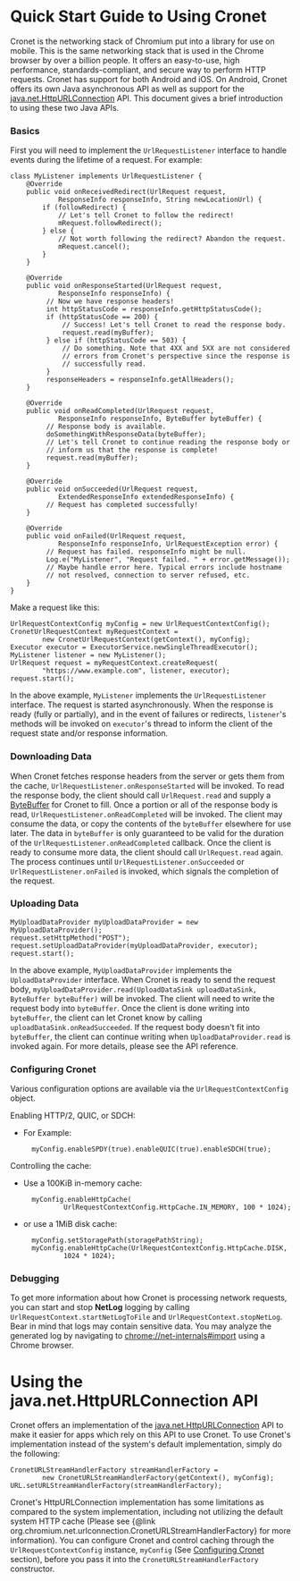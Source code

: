 # Quick Start Guide to Using Cronet
Cronet is the networking stack of Chromium put into a library for use on
mobile. This is the same networking stack that is used in the Chrome browser
by over a billion people. It offers an easy-to-use, high performance,
standards-compliant, and secure way to perform HTTP requests. Cronet has support
for both Android and iOS. On Android, Cronet offers its own Java asynchronous
API as well as support for the [java.net.HttpURLConnection] API.
This document gives a brief introduction to using these two Java APIs.

### Basics
First you will need to implement the `UrlRequestListener` interface to handle
events during the lifetime of a request. For example:

    class MyListener implements UrlRequestListener {
        @Override
        public void onReceivedRedirect(UrlRequest request,
                ResponseInfo responseInfo, String newLocationUrl) {
            if (followRedirect) {
                // Let's tell Cronet to follow the redirect!
                mRequest.followRedirect();
            } else {
                // Not worth following the redirect? Abandon the request.
                mRequest.cancel();
            }
        }

        @Override
        public void onResponseStarted(UrlRequest request,
                ResponseInfo responseInfo) {
             // Now we have response headers!
             int httpStatusCode = responseInfo.getHttpStatusCode();
             if (httpStatusCode == 200) {
                 // Success! Let's tell Cronet to read the response body.
                 request.read(myBuffer);
             } else if (httpStatusCode == 503) {
                 // Do something. Note that 4XX and 5XX are not considered
                 // errors from Cronet's perspective since the response is
                 // successfully read.
             }
             responseHeaders = responseInfo.getAllHeaders();
        }

        @Override
        public void onReadCompleted(UrlRequest request,
                ResponseInfo responseInfo, ByteBuffer byteBuffer) {
             // Response body is available.
             doSomethingWithResponseData(byteBuffer);
             // Let's tell Cronet to continue reading the response body or
             // inform us that the response is complete!
             request.read(myBuffer);
        }

        @Override
        public void onSucceeded(UrlRequest request,
                ExtendedResponseInfo extendedResponseInfo) {
             // Request has completed successfully!
        }

        @Override
        public void onFailed(UrlRequest request,
                ResponseInfo responseInfo, UrlRequestException error) {
             // Request has failed. responseInfo might be null.
             Log.e("MyListener", "Request failed. " + error.getMessage());
             // Maybe handle error here. Typical errors include hostname
             // not resolved, connection to server refused, etc.
        }
    }

Make a request like this:

    UrlRequestContextConfig myConfig = new UrlRequestContextConfig();
    CronetUrlRequestContext myRequestContext =
            new CronetUrlRequestContext(getContext(), myConfig);
    Executor executor = ExecutorService.newSingleThreadExecutor();
    MyListener listener = new MyListener();
    UrlRequest request = myRequestContext.createRequest(
            "https://www.example.com", listener, executor);
    request.start();

In the above example, `MyListener` implements the `UrlRequestListener`
interface. The request is started asynchronously. When the response is ready
(fully or partially), and in the event of failures or redirects,
`listener`'s methods will be invoked on `executor`'s thread to inform the
client of the request state and/or response information.

### Downloading Data
When Cronet fetches response headers from the server or gets them from the
cache, `UrlRequestListener.onResponseStarted` will be invoked. To read the
response body, the client should call `UrlRequest.read` and supply a
[ByteBuffer] for Cronet to fill. Once a portion or all of
the response body is read, `UrlRequestListener.onReadCompleted` will be invoked.
The client may consume the data, or copy the contents of the `byteBuffer`
elsewhere for use later. The data in `byteBuffer` is only guaranteed to be
valid for the duration of the `UrlRequestListener.onReadCompleted` callback.
Once the client is ready to consume more data, the client should call
`UrlRequest.read` again. The process continues until
`UrlRequestListener.onSucceeded` or `UrlRequestListener.onFailed` is invoked,
which signals the completion of the request.

### Uploading Data
    MyUploadDataProvider myUploadDataProvider = new MyUploadDataProvider();
    request.setHttpMethod("POST");
    request.setUploadDataProvider(myUploadDataProvider, executor);
    request.start();

In the above example, `MyUploadDataProvider` implements the
`UploadDataProvider` interface. When Cronet is ready to send the request body,
`myUploadDataProvider.read(UploadDataSink uploadDataSink,
ByteBuffer byteBuffer)` will be invoked. The client will need to write the
request body into `byteBuffer`. Once the client is done writing into
`byteBuffer`, the client can let Cronet know by calling
`uploadDataSink.onReadSucceeded`. If the request body doesn't fit into
`byteBuffer`, the client can continue writing when `UploadDataProvider.read` is
invoked again. For more details, please see the API reference.

### <a id=configuring-cronet></a> Configuring Cronet
Various configuration options are available via the `UrlRequestContextConfig`
object.

Enabling HTTP/2, QUIC, or SDCH:

- For Example:

        myConfig.enableSPDY(true).enableQUIC(true).enableSDCH(true);

Controlling the cache:

- Use a 100KiB in-memory cache:

        myConfig.enableHttpCache(
                UrlRequestContextConfig.HttpCache.IN_MEMORY, 100 * 1024);

- or use a 1MiB disk cache:

        myConfig.setStoragePath(storagePathString);
        myConfig.enableHttpCache(UrlRequestContextConfig.HttpCache.DISK,
                1024 * 1024);

### Debugging
To get more information about how Cronet is processing network
requests, you can start and stop **NetLog** logging by calling
`UrlRequestContext.startNetLogToFile` and `UrlRequestContext.stopNetLog`.
Bear in mind that logs may contain sensitive data. You may analyze the
generated log by navigating to [chrome://net-internals#import] using a
Chrome browser.

# Using the java.net.HttpURLConnection API
Cronet offers an implementation of the [java.net.HttpURLConnection] API to make
it easier for apps which rely on this API to use Cronet.
To use Cronet's implementation instead of the system's default implementation,
simply do the following:

    CronetURLStreamHandlerFactory streamHandlerFactory =
            new CronetURLStreamHandlerFactory(getContext(), myConfig);
    URL.setURLStreamHandlerFactory(streamHandlerFactory);

Cronet's
HttpURLConnection implementation has some limitations as compared to the system
implementation, including not utilizing the default system HTTP cache (Please
see {@link org.chromium.net.urlconnection.CronetURLStreamHandlerFactory} for
more information).
You can configure Cronet and control caching through the
`UrlRequestContextConfig` instance, `myConfig`
(See [Configuring Cronet](#configuring-cronet) section), before you pass it
into the `CronetURLStreamHandlerFactory` constructor.

[ByteBuffer]: https://developer.android.com/reference/java/nio/ByteBuffer.html
[chrome://net-internals#import]: chrome://net-internals#import
[java.net.HttpURLConnection]: https://developer.android.com/reference/java/net/HttpURLConnection.html
